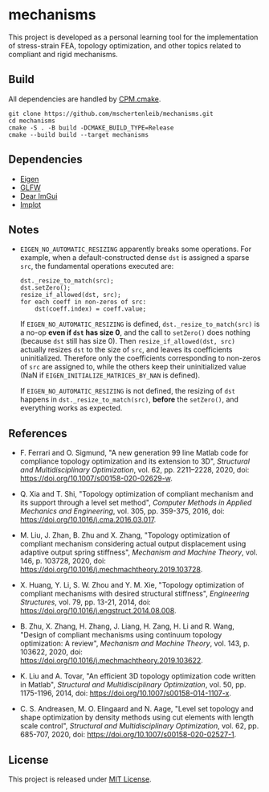 # mechanisms

This project is developed as a personal learning tool for the implementation of
stress-strain FEA, topology optimization, and other topics related to
compliant and rigid mechanisms.

## Build

All dependencies are handled
by [CPM.cmake](https://github.com/cpm-cmake/CPM.cmake).

```
git clone https://github.com/mschertenleib/mechanisms.git
cd mechanisms
cmake -S . -B build -DCMAKE_BUILD_TYPE=Release
cmake --build build --target mechanisms
```

## Dependencies

- [Eigen](https://gitlab.com/libeigen/eigen)
- [GLFW](https://github.com/glfw/glfw)
- [Dear ImGui](https://github.com/ocornut/imgui)
- [Implot](https://github.com/epezent/implot)

## Notes

- `EIGEN_NO_AUTOMATIC_RESIZING` apparently breaks some operations. For example,
  when a default-constructed dense `dst` is assigned a sparse `src`, the
  fundamental operations executed are:
  ```
  dst._resize_to_match(src);
  dst.setZero();
  resize_if_allowed(dst, src);
  for each coeff in non-zeros of src:
      dst(coeff.index) = coeff.value;
  ```
  If `EIGEN_NO_AUTOMATIC_RESIZING` is defined, `dst._resize_to_match(src)` is a
  no-op **even if `dst` has size 0**, and the call to `setZero()` does nothing
  (because `dst` still has size 0). Then `resize_if_allowed(dst, src)` actually
  resizes `dst` to the size of `src`, and leaves its coefficients uninitialized.
  Therefore only the coefficients corresponding to non-zeros of `src` are
  assigned to, while the others keep their uninitialized value (NaN
  if `EIGEN_INITIALIZE_MATRICES_BY_NAN` is defined).

  If `EIGEN_NO_AUTOMATIC_RESIZING` is not defined, the resizing of `dst` happens
  in `dst._resize_to_match(src)`, **before** the `setZero()`, and everything
  works as expected.

## References

- F. Ferrari and O. Sigmund, "A new generation 99 line Matlab code for
  compliance topology optimization and its extension to 3D", _Structural and
  Multidisciplinary Optimization_, vol. 62, pp. 2211–2228, 2020,
  doi: https://doi.org/10.1007/s00158-020-02629-w.

- Q. Xia and T. Shi, "Topology optimization of compliant mechanism and its
  support through a level set method", _Computer Methods in Applied Mechanics
  and Engineering_, vol. 305, pp. 359-375, 2016,
  doi: https://doi.org/10.1016/j.cma.2016.03.017.

- M. Liu, J. Zhan, B. Zhu and X. Zhang, "Topology optimization of compliant
  mechanism considering actual output displacement using adaptive output spring
  stiffness", _Mechanism and Machine Theory_, vol. 146, p. 103728, 2020,
  doi: https://doi.org/10.1016/j.mechmachtheory.2019.103728.

- X. Huang, Y. Li, S. W. Zhou and Y. M. Xie, "Topology optimization of compliant
  mechanisms with desired structural stiffness", _Engineering Structures_, vol.
  79, pp. 13-21, 2014, doi: https://doi.org/10.1016/j.engstruct.2014.08.008.

- B. Zhu, X. Zhang, H. Zhang, J. Liang, H. Zang, H. Li and R. Wang, "Design of
  compliant mechanisms using continuum topology optimization: A review",
  _Mechanism and Machine Theory_, vol. 143, p. 103622, 2020,
  doi: https://doi.org/10.1016/j.mechmachtheory.2019.103622.

- K. Liu and A. Tovar, "An efficient 3D topology optimization code written in
  Matlab", _Structural and Multidisciplinary Optimization_, vol. 50, pp.
  1175-1196, 2014, doi: https://doi.org/10.1007/s00158-014-1107-x.

- C. S. Andreasen, M. O. Elingaard and N. Aage, "Level set topology and shape
  optimization by density methods using cut elements with length scale control",
  _Structural and Multidisciplinary Optimization_, vol. 62, pp. 685-707, 2020,
  doi: https://doi.org/10.1007/s00158-020-02527-1.

## License

This project is released under [MIT License](LICENSE).
